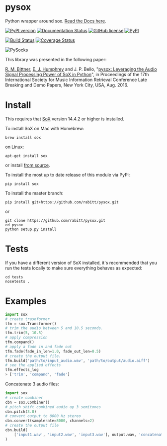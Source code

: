 # pysox
Python wrapper around sox. [Read the Docs here](http://pysox.readthedocs.org).

[![PyPI version](https://badge.fury.io/py/sox.svg)](https://badge.fury.io/py/sox)
[![Documentation Status](https://readthedocs.org/projects/resampy/badge/?version=latest)](http://pysox.readthedocs.io/en/latest/?badge=latest)
[![GitHub license](https://img.shields.io/badge/license-MIT-blue.svg)](https://raw.githubusercontent.com/rabitt/pysox/master/LICENSE.md)
[![PyPI](https://img.shields.io/pypi/pyversions/Django.svg?maxAge=2592000)]()

[![Build Status](https://travis-ci.org/rabitt/pysox.svg?branch=master)](https://travis-ci.org/rabitt/pysox)
[![Coverage Status](https://coveralls.io/repos/github/rabitt/pysox/badge.svg?branch=master)](https://coveralls.io/github/rabitt/pysox?branch=master)

![PySocks](https://s-media-cache-ak0.pinimg.com/736x/62/6f/bc/626fbcae9618eccee1c4c7c947bf9d94.jpg)

This library was presented in the following paper:

[R. M. Bittner](https://github.com/rabitt), [E. J. Humphrey](https://github.com/ejhumphrey) and J. P. Bello, "[pysox: Leveraging the Audio Signal Processing Power of SoX in Python](https://wp.nyu.edu/ismir2016/wp-content/uploads/sites/2294/2016/08/bittner-pysox.pdf)", in Proceedings of the 17th International Society for Music Information Retrieval Conference Late Breaking and Demo Papers, New York City, USA, Aug. 2016.


# Install

This requires that [SoX](http://sox.sourceforge.net/) version 14.4.2 or higher is installed.

To install SoX on Mac with Homebrew:

```brew install sox```

on Linux:

```apt-get install sox```

or install [from source](https://sourceforge.net/projects/sox/files/sox/).



To install the most up to date release of this module via PyPi:

```pip install sox```

To install the master branch:

```pip install git+https://github.com/rabitt/pysox.git```

or

```
git clone https://github.com/rabitt/pysox.git
cd pysox
python setup.py install
```


# Tests

If you have a different version of SoX installed, it's recommended that you run
the tests locally to make sure everything behaves as expected:

```
cd tests
nosetests .
```

# Examples

```python
import sox
# create trasnformer
tfm = sox.Transformer()
# trim the audio between 5 and 10.5 seconds.
tfm.trim(5, 10.5)
# apply compression
tfm.compand()
# apply a fade in and fade out
tfm.fade(fade_in_len=1.0, fade_out_len=0.5)
# create the output file.
tfm.build('path/to/input_audio.wav', 'path/to/output/audio.aiff')
# see the applied effects
tfm.effects_log
> ['trim', 'compand', 'fade']

```

Concatenate 3 audio files:
```python
import sox
# create combiner
cbn = sox.Combiner()
# pitch shift combined audio up 3 semitones
cbn.pitch(3.0)
# convert output to 8000 Hz stereo
cbn.convert(samplerate=8000, channels=2)
# create the output file
cbn.build(
    ['input1.wav', 'input2.wav', 'input3.wav'], output.wav, 'concatenate'
)

```
